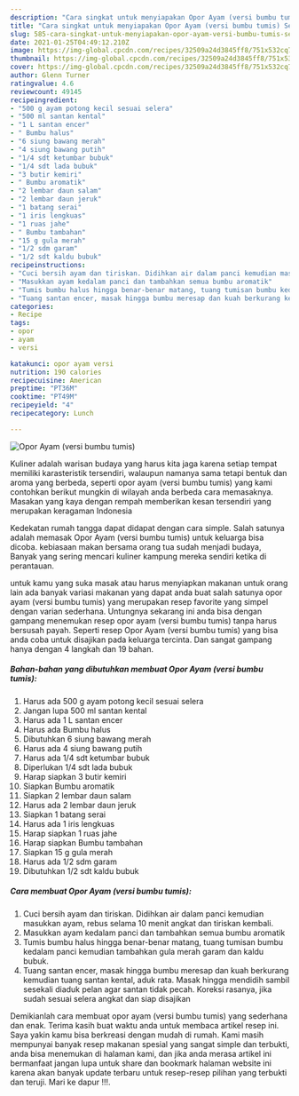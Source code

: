 ```yaml
---
description: "Cara singkat untuk menyiapakan Opor Ayam (versi bumbu tumis) Sempurna"
title: "Cara singkat untuk menyiapakan Opor Ayam (versi bumbu tumis) Sempurna"
slug: 585-cara-singkat-untuk-menyiapakan-opor-ayam-versi-bumbu-tumis-sempurna
date: 2021-01-25T04:49:12.210Z
image: https://img-global.cpcdn.com/recipes/32509a24d3845ff8/751x532cq70/opor-ayam-versi-bumbu-tumis-foto-resep-utama.jpg
thumbnail: https://img-global.cpcdn.com/recipes/32509a24d3845ff8/751x532cq70/opor-ayam-versi-bumbu-tumis-foto-resep-utama.jpg
cover: https://img-global.cpcdn.com/recipes/32509a24d3845ff8/751x532cq70/opor-ayam-versi-bumbu-tumis-foto-resep-utama.jpg
author: Glenn Turner
ratingvalue: 4.6
reviewcount: 49145
recipeingredient:
- "500 g ayam potong kecil sesuai selera"
- "500 ml santan kental"
- "1 L santan encer"
- " Bumbu halus"
- "6 siung bawang merah"
- "4 siung bawang putih"
- "1/4 sdt ketumbar bubuk"
- "1/4 sdt lada bubuk"
- "3 butir kemiri"
- " Bumbu aromatik"
- "2 lembar daun salam"
- "2 lembar daun jeruk"
- "1 batang serai"
- "1 iris lengkuas"
- "1 ruas jahe"
- " Bumbu tambahan"
- "15 g gula merah"
- "1/2 sdm garam"
- "1/2 sdt kaldu bubuk"
recipeinstructions:
- "Cuci bersih ayam dan tiriskan. Didihkan air dalam panci kemudian masukkan ayam, rebus selama 10 menit angkat dan tiriskan kembali."
- "Masukkan ayam kedalam panci dan tambahkan semua bumbu aromatik"
- "Tumis bumbu halus hingga benar-benar matang, tuang tumisan bumbu kedalam panci kemudian tambahkan gula merah garam dan kaldu bubuk."
- "Tuang santan encer, masak hingga bumbu meresap dan kuah berkurang kemudian tuang santan kental, aduk rata. Masak hingga mendidih sambil sesekali diaduk pelan agar santan tidak pecah. Koreksi rasanya, jika sudah sesuai selera angkat dan siap disajikan"
categories:
- Recipe
tags:
- opor
- ayam
- versi

katakunci: opor ayam versi 
nutrition: 190 calories
recipecuisine: American
preptime: "PT36M"
cooktime: "PT49M"
recipeyield: "4"
recipecategory: Lunch

---
```



![Opor Ayam (versi bumbu tumis)](https://img-global.cpcdn.com/recipes/32509a24d3845ff8/751x532cq70/opor-ayam-versi-bumbu-tumis-foto-resep-utama.jpg)

Kuliner adalah warisan budaya yang harus kita jaga karena setiap tempat memiliki karasteristik tersendiri, walaupun namanya sama tetapi bentuk dan aroma yang berbeda, seperti opor ayam (versi bumbu tumis) yang kami contohkan berikut mungkin di wilayah anda berbeda cara memasaknya. Masakan yang kaya dengan rempah memberikan kesan tersendiri yang merupakan keragaman Indonesia

Kedekatan rumah tangga dapat didapat dengan cara simple. Salah satunya adalah memasak Opor Ayam (versi bumbu tumis) untuk keluarga bisa dicoba. kebiasaan makan bersama orang tua sudah menjadi budaya, Banyak yang sering mencari kuliner kampung mereka sendiri ketika di perantauan.



untuk kamu yang suka masak atau harus menyiapkan makanan untuk orang lain ada banyak variasi makanan yang dapat anda buat salah satunya opor ayam (versi bumbu tumis) yang merupakan resep favorite yang simpel dengan varian sederhana. Untungnya sekarang ini anda bisa dengan gampang menemukan resep opor ayam (versi bumbu tumis) tanpa harus bersusah payah.
Seperti resep Opor Ayam (versi bumbu tumis) yang bisa anda coba untuk disajikan pada keluarga tercinta. Dan sangat gampang hanya dengan 4 langkah dan 19 bahan.


<!--inarticleads1-->

##### Bahan-bahan yang dibutuhkan membuat Opor Ayam (versi bumbu tumis):

1. Harus ada 500 g ayam potong kecil sesuai selera
1. Jangan lupa 500 ml santan kental
1. Harus ada 1 L santan encer
1. Harus ada  Bumbu halus
1. Dibutuhkan 6 siung bawang merah
1. Harus ada 4 siung bawang putih
1. Harus ada 1/4 sdt ketumbar bubuk
1. Diperlukan 1/4 sdt lada bubuk
1. Harap siapkan 3 butir kemiri
1. Siapkan  Bumbu aromatik
1. Siapkan 2 lembar daun salam
1. Harus ada 2 lembar daun jeruk
1. Siapkan 1 batang serai
1. Harus ada 1 iris lengkuas
1. Harap siapkan 1 ruas jahe
1. Harap siapkan  Bumbu tambahan
1. Siapkan 15 g gula merah
1. Harus ada 1/2 sdm garam
1. Dibutuhkan 1/2 sdt kaldu bubuk




<!--inarticleads2-->

##### Cara membuat  Opor Ayam (versi bumbu tumis):

1. Cuci bersih ayam dan tiriskan. Didihkan air dalam panci kemudian masukkan ayam, rebus selama 10 menit angkat dan tiriskan kembali.
1. Masukkan ayam kedalam panci dan tambahkan semua bumbu aromatik
1. Tumis bumbu halus hingga benar-benar matang, tuang tumisan bumbu kedalam panci kemudian tambahkan gula merah garam dan kaldu bubuk.
1. Tuang santan encer, masak hingga bumbu meresap dan kuah berkurang kemudian tuang santan kental, aduk rata. Masak hingga mendidih sambil sesekali diaduk pelan agar santan tidak pecah. Koreksi rasanya, jika sudah sesuai selera angkat dan siap disajikan




Demikianlah cara membuat opor ayam (versi bumbu tumis) yang sederhana dan enak. Terima kasih buat waktu anda untuk membaca artikel resep ini. Saya yakin kamu bisa berkreasi dengan mudah di rumah. Kami masih mempunyai banyak resep makanan spesial yang sangat simple dan terbukti, anda bisa menemukan di halaman kami, dan jika anda merasa artikel ini bermanfaat jangan lupa untuk share dan bookmark halaman website ini karena akan banyak update terbaru untuk resep-resep pilihan yang terbukti dan teruji. Mari ke dapur !!!. 
